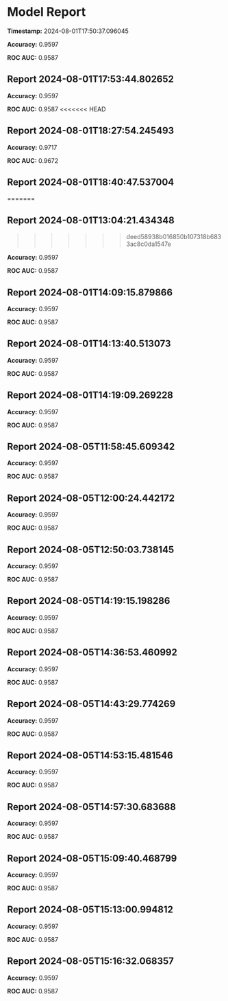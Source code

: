 # Model Report

**Timestamp:** 2024-08-01T17:50:37.096045

**Accuracy:** 0.9597

**ROC AUC:** 0.9587
## Report 2024-08-01T17:53:44.802652

**Accuracy:** 0.9597

**ROC AUC:** 0.9587
<<<<<<< HEAD
## Report 2024-08-01T18:27:54.245493

**Accuracy:** 0.9717

**ROC AUC:** 0.9672
## Report 2024-08-01T18:40:47.537004
=======
## Report 2024-08-01T13:04:21.434348
>>>>>>> deed58938b016850b107318b6833ac8c0da1547e

**Accuracy:** 0.9597

**ROC AUC:** 0.9587
## Report 2024-08-01T14:09:15.879866

**Accuracy:** 0.9597

**ROC AUC:** 0.9587
## Report 2024-08-01T14:13:40.513073

**Accuracy:** 0.9597

**ROC AUC:** 0.9587
## Report 2024-08-01T14:19:09.269228

**Accuracy:** 0.9597

**ROC AUC:** 0.9587
## Report 2024-08-05T11:58:45.609342

**Accuracy:** 0.9597

**ROC AUC:** 0.9587
## Report 2024-08-05T12:00:24.442172

**Accuracy:** 0.9597

**ROC AUC:** 0.9587
## Report 2024-08-05T12:50:03.738145

**Accuracy:** 0.9597

**ROC AUC:** 0.9587
## Report 2024-08-05T14:19:15.198286

**Accuracy:** 0.9597

**ROC AUC:** 0.9587
## Report 2024-08-05T14:36:53.460992

**Accuracy:** 0.9597

**ROC AUC:** 0.9587
## Report 2024-08-05T14:43:29.774269

**Accuracy:** 0.9597

**ROC AUC:** 0.9587
## Report 2024-08-05T14:53:15.481546

**Accuracy:** 0.9597

**ROC AUC:** 0.9587
## Report 2024-08-05T14:57:30.683688

**Accuracy:** 0.9597

**ROC AUC:** 0.9587
## Report 2024-08-05T15:09:40.468799

**Accuracy:** 0.9597

**ROC AUC:** 0.9587
## Report 2024-08-05T15:13:00.994812

**Accuracy:** 0.9597

**ROC AUC:** 0.9587
## Report 2024-08-05T15:16:32.068357

**Accuracy:** 0.9597

**ROC AUC:** 0.9587
